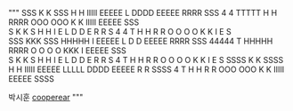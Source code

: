 
"""
 SSS  K   K        SSS  H   H IIIII EEEEE L     DDDD  EEEEE RRRR   SSS        4   4 TTTTT H   H       RRRR   OOO   OOO  K   K IIIII EEEEE  SSS  
S     K  K        S     H   H   I   E     L     D   D E     R   R S           4   4   T   H   H       R   R O   O O   O K  K    I   E     S     
 SSS  KKK          SSS  HHHHH   I   EEEEE L     D   D EEEEE RRRR   SSS        44444   T   HHHHH       RRRR  O   O O   O KKK     I   EEEEE  SSS  
    S K  K            S H   H   I   E     L     D   D E     R  R      S           4   T   H   H       R  R  O   O O   O K  K    I   E         S 
SSSS  K   K       SSSS  H   H IIIII EEEEE LLLLL DDDD  EEEEE R   R SSSS            4   T   H   H       R   R  OOO   OOO  K   K IIIII EEEEE SSSS  

박시훈
[cooperear](https://github.com/cooperear/SK-Shielders-4th-python-practice.git)
"""





